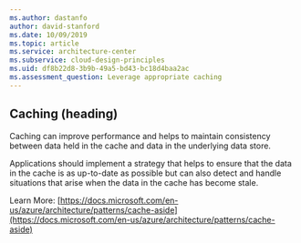 ```yaml
---
ms.author: dastanfo
author: david-stanford
ms.date: 10/09/2019
ms.topic: article
ms.service: architecture-center
ms.subservice: cloud-design-principles
ms.uid: df8b22d8-3b9b-49a5-bd43-bc18d4baa2ac
ms.assessment_question: Leverage appropriate caching
---
```

## Caching (heading)

<div class="alert is-danger"><p>Caching can improve performance and helps to maintain consistency between data held in the cache and data in the underlying data store.</p></div>

Applications should implement a strategy that helps to ensure that the data in the cache is as up-to-date as possible but can also detect and handle situations that arise when the data in the cache has become stale.

Learn More: [https://docs.microsoft.com/en-us/azure/architecture/patterns/cache-aside](https://docs.microsoft.com/en-us/azure/architecture/patterns/cache-aside)